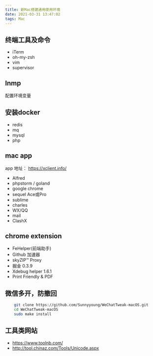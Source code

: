 ```yaml
---
title: 新Mac搭建通用使用环境
date: 2021-03-31 13:47:02
tags: Mac
---
```


## 终端工具及命令
- iTerm
- oh-my-zsh
- vim
- supervisor

## lnmp
   配置环境变量
           
      
## 安装docker 
- redis
- mq
- mysql
- php
   
## mac app  
app 地址： https://xclient.info/

- AIfred
- phpstorm / goland
- google chrome
- sequel Ace或Pro
- sublime
- charles
- WX/QQ
- mail
- ClashX


## chrome extension

- FeHelper(前端助手)
- Github 加速器
- skyZIP™ Proxy
- 掘金 0.3.9
- Xdebug helper 1.6.1
- Print Friendly & PDF

## 微信多开，防撤回

```sh
    git clone https://github.com/Sunnyyoung/WeChatTweak-macOS.git
    cd WeChatTweak-macOS
    sudo make install
```


## 工具类网站

- https://www.toolnb.com/
- http://tool.chinaz.com/Tools/Unicode.aspx